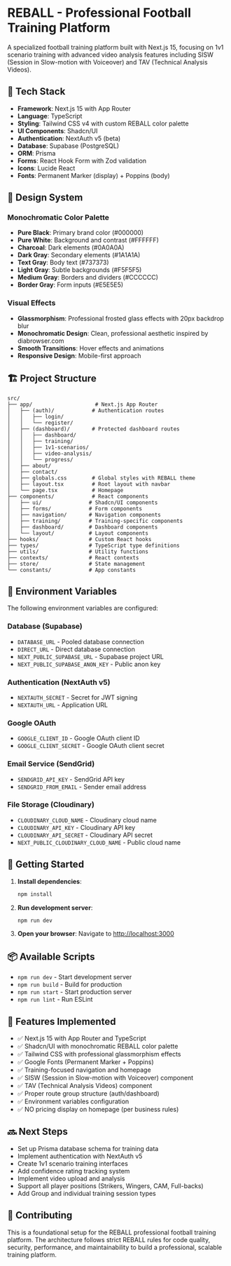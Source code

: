 # REBALL - Professional Football Training Platform

A specialized football training platform built with Next.js 15, focusing on 1v1 scenario training with advanced video analysis features including SISW (Session in Slow-motion with Voiceover) and TAV (Technical Analysis Videos).

## 🚀 Tech Stack

- **Framework**: Next.js 15 with App Router
- **Language**: TypeScript
- **Styling**: Tailwind CSS v4 with custom REBALL color palette
- **UI Components**: Shadcn/UI
- **Authentication**: NextAuth v5 (beta)
- **Database**: Supabase (PostgreSQL)
- **ORM**: Prisma
- **Forms**: React Hook Form with Zod validation
- **Icons**: Lucide React
- **Fonts**: Permanent Marker (display) + Poppins (body)

## 🎨 Design System

### Monochromatic Color Palette
- **Pure Black**: Primary brand color (#000000)
- **Pure White**: Background and contrast (#FFFFFF)
- **Charcoal**: Dark elements (#0A0A0A)
- **Dark Gray**: Secondary elements (#1A1A1A)
- **Text Gray**: Body text (#737373)
- **Light Gray**: Subtle backgrounds (#F5F5F5)
- **Medium Gray**: Borders and dividers (#CCCCCC)
- **Border Gray**: Form inputs (#E5E5E5)

### Visual Effects
- **Glassmorphism**: Professional frosted glass effects with 20px backdrop blur
- **Monochromatic Design**: Clean, professional aesthetic inspired by diabrowser.com
- **Smooth Transitions**: Hover effects and animations
- **Responsive Design**: Mobile-first approach

## 🏗️ Project Structure

```
src/
├── app/                    # Next.js App Router
│   ├── (auth)/            # Authentication routes
│   │   ├── login/
│   │   └── register/
│   ├── (dashboard)/       # Protected dashboard routes
│   │   ├── dashboard/
│   │   ├── training/
│   │   ├── 1v1-scenarios/
│   │   ├── video-analysis/
│   │   └── progress/
│   ├── about/
│   ├── contact/
│   ├── globals.css        # Global styles with REBALL theme
│   ├── layout.tsx         # Root layout with navbar
│   └── page.tsx           # Homepage
├── components/            # React components
│   ├── ui/               # Shadcn/UI components
│   ├── forms/            # Form components
│   ├── navigation/       # Navigation components
│   ├── training/         # Training-specific components
│   ├── dashboard/        # Dashboard components
│   └── layout/           # Layout components
├── hooks/                # Custom React hooks
├── types/                # TypeScript type definitions
├── utils/                # Utility functions
├── contexts/             # React contexts
├── store/                # State management
└── constants/            # App constants
```

## 🔧 Environment Variables

The following environment variables are configured:

### Database (Supabase)
- `DATABASE_URL` - Pooled database connection
- `DIRECT_URL` - Direct database connection
- `NEXT_PUBLIC_SUPABASE_URL` - Supabase project URL
- `NEXT_PUBLIC_SUPABASE_ANON_KEY` - Public anon key

### Authentication (NextAuth v5)
- `NEXTAUTH_SECRET` - Secret for JWT signing
- `NEXTAUTH_URL` - Application URL

### Google OAuth
- `GOOGLE_CLIENT_ID` - Google OAuth client ID
- `GOOGLE_CLIENT_SECRET` - Google OAuth client secret

### Email Service (SendGrid)
- `SENDGRID_API_KEY` - SendGrid API key
- `SENDGRID_FROM_EMAIL` - Sender email address

### File Storage (Cloudinary)
- `CLOUDINARY_CLOUD_NAME` - Cloudinary cloud name
- `CLOUDINARY_API_KEY` - Cloudinary API key
- `CLOUDINARY_API_SECRET` - Cloudinary API secret
- `NEXT_PUBLIC_CLOUDINARY_CLOUD_NAME` - Public cloud name

## 🚀 Getting Started

1. **Install dependencies**:
   ```bash
   npm install
   ```

2. **Run development server**:
   ```bash
   npm run dev
   ```

3. **Open your browser**:
   Navigate to [http://localhost:3000](http://localhost:3000)

## 📦 Available Scripts

- `npm run dev` - Start development server
- `npm run build` - Build for production
- `npm run start` - Start production server
- `npm run lint` - Run ESLint

## 🎯 Features Implemented

- ✅ Next.js 15 with App Router and TypeScript
- ✅ Shadcn/UI with monochromatic REBALL color palette
- ✅ Tailwind CSS with professional glassmorphism effects
- ✅ Google Fonts (Permanent Marker + Poppins)
- ✅ Training-focused navigation and homepage
- ✅ SISW (Session in Slow-motion with Voiceover) component
- ✅ TAV (Technical Analysis Videos) component
- ✅ Proper route group structure (auth/dashboard)
- ✅ Environment variables configuration
- ✅ NO pricing display on homepage (per business rules)

## 🔜 Next Steps

- Set up Prisma database schema for training data
- Implement authentication with NextAuth v5
- Create 1v1 scenario training interfaces
- Add confidence rating tracking system
- Implement video upload and analysis
- Support all player positions (Strikers, Wingers, CAM, Full-backs)
- Add Group and individual training session types

## 🤝 Contributing

This is a foundational setup for the REBALL professional football training platform. The architecture follows strict REBALL rules for code quality, security, performance, and maintainability to build a professional, scalable training platform.